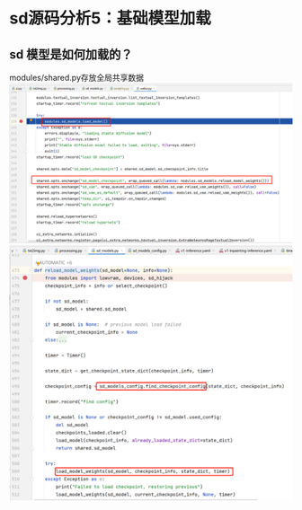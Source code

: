# sd源码分析5：基础模型加载

## sd 模型是如何加载的？
modules/shared.py存放全局共享数据
![](.images/b223dd8f.png)
![](.images/0a6be7d8.png)


